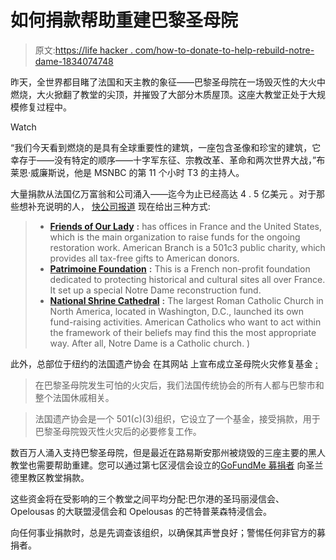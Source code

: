 # 如何捐款帮助重建巴黎圣母院

> 原文:[https://life hacker . com/how-to-donate-to-help-rebuild-notre-dame-1834074748](https://lifehacker.com/how-to-donate-to-help-rebuild-notre-dame-1834074748)

昨天，全世界都目睹了法国和天主教的象征——巴黎圣母院在一场毁灭性的大火中燃烧，大火掀翻了教堂的尖顶，并摧毁了大部分木质屋顶。这座大教堂正处于大规模修复过程中。

Watch

“我们今天看到燃烧的是具有全球重要性的建筑，一座包含圣像和珍宝的建筑，它幸存于——没有特定的顺序——十字军东征、宗教改革、革命和两次世界大战，”布莱恩·威廉斯说，他是 MSNBC 的第 11 个小时 T3 的主持人。

大量捐款从法国亿万富翁和公司涌入——迄今为止已经高达 4 . 5 亿美元 。对于那些想补充说明的人， [快公司报道](https://www.fastcompany.com/90335547/how-to-donate-to-notre-dame-cathedral-3-things-you-can-do-to-help-rebuild-right-now?partner=feedburner&utm_source=feedly&utm_medium=feed&utm_campaign=feedburner+fastcompany&utm_content=feedburner) 现在给出三种方式:

> *   [**Friends of Our Lady**](http://www.notredamedeparis.fr/friends/donate/) **:** has offices in France and the United States, which is the main organization to raise funds for the ongoing restoration work. American Branch is a 501c3 public charity, which provides all tax-free gifts to American donors.
> *   [**Patrimoine Foundation**](https://don.fondation-patrimoine.org/SauvonsNotreDame/~mon-don) **:** This is a French non-profit foundation dedicated to protecting historical and cultural sites all over France. It set up a special Notre Dame reconstruction fund.
> *   [**National Shrine Cathedral**](https://www.nationalshrine.org/support-notre-dame/) **:** The largest Roman Catholic Church in North America, located in Washington, D.C., launched its own fund-raising activities. American Catholics who want to act within the framework of their beliefs may find this the most appropriate way. After all, Notre Dame is a Catholic church. )

此外，总部位于纽约的法国遗产协会 在其网站 上宣布成立圣母院火灾修复基金 [:](https://frenchheritagesociety.org/event/notre-dame-fire-restoration-fund/)

> 在巴黎圣母院发生可怕的火灾后，我们法国传统协会的所有人都与巴黎市和整个法国休戚相关。

> 法国遗产协会是一个 501(c)(3)组织，它设立了一个基金，接受捐款，用于巴黎圣母院毁灭性火灾后的必要修复工作。

数百万人涌入支持巴黎圣母院，但是最近在路易斯安那州被烧毁的三座主要的黑人教堂也需要帮助重建。您可以通过第七区浸信会设立的[GoFundMe 募捐者](https://www.gofundme.com/church-fires-st-landry-parishmacedonia-ministry?member=&utm_medium=email&utm_source=customer&utm_campaign=p_email%2Binvitesupporters) 向圣兰德里教区教堂捐款。

这些资金将在受影响的三个教堂之间平均分配:巴尔港的圣玛丽浸信会、Opelousas 的大联盟浸信会和 Opelousas 的芒特普莱森特浸信会。

向任何事业捐款时，总是先调查该组织，以确保其声誉良好；警惕任何非官方的募捐者。